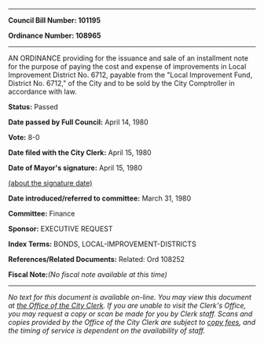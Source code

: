 

********

**Council Bill Number: 101195**
   
**Ordinance Number: 108965**
********

 AN ORDINANCE providing for the issuance and sale of an installment note for the purpose of paying the cost and expense of improvements in Local Improvement District No. 6712, payable from the "Local Improvement Fund, District No. 6712," of the City and to be sold by the City Comptroller in accordance with law.

**Status:** Passed
   
**Date passed by Full Council:** April 14, 1980
   
**Vote:** 8-0
   
**Date filed with the City Clerk:** April 15, 1980
   
**Date of Mayor's signature:** April 15, 1980
   
[(about the signature date)](/~public/approvaldate.htm)
   
   
   
**Date introduced/referred to committee:** March 31, 1980
   
**Committee:** Finance
   
**Sponsor:** EXECUTIVE REQUEST
   
   
**Index Terms:** BONDS, LOCAL-IMPROVEMENT-DISTRICTS

**References/Related Documents:** Related: Ord 108252

**Fiscal Note:**_(No fiscal note available at this time)_
********

_No text for this document is available on-line. You may view this document at [the Office of the City Clerk](http://www.seattle.gov/leg/clerk/contactUs.htm). If you are unable to visit the Clerk's Office, you may request a copy or scan be made for you by Clerk staff. Scans and copies provided by the Office of the City Clerk are subject to [copy fees](http://clerk.seattle.gov/~public/clerkfees.htm), and the timing of service is dependent on the availability of staff._

